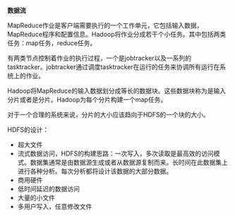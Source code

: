 **数据流** 

MapReduce作业是客户端需要执行的一个工作单元，它包括输入数据，MapReduce程序和配置信息。Hadoop将作业分成若干个小任务。其中包括两类任务：map任务，reduce任务。

有两类节点控制着作业的执行过程，一个是jobtracker以及一系列的tasktracker。jobtracker通过调度tasktracker在运行的任务来协调所有运行在系统上的作业。

Hadoop将MapReduce的输入数据划分成等长的数据块。这些数据块称为是输入分片或者是分片。Hadoop为每个分片构建一个map任务。

对于一个合理的系统来说，分片的大小应该趋向于HDFS的一个块的大小。



HDFS的设计：

* 超大文件
* 流式数据访问，HDFS的构建思路：一次写入，多次读取是最高效的访问模式。数据集通常是由数据源生成或者从数据源复制而来。长时间在此数据集上进行各种分析。每次分析都将设计该数据的大部分数据。
* 商用硬件
* 低时间延迟的数据访问
* 大量的小文件
* 多用户写入，任意修改文件